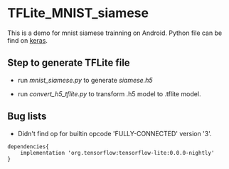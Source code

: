 # TFLite_MNIST_siamese
This is a demo for mnist siamese trainning on Android. Python file can be find on [keras](https://keras.io). 

## Step to generate TFLite file

* run *mnist_siamese.py* to generate *siamese.h5*

* run *convert_h5_tflite.py* to transform .h5 model to .tflite model.

## Bug lists

* Didn't find op for builtin opcode 'FULLY-CONNECTED' version '3'.

```
dependencies{
	implementation 'org.tensorflow:tensorflow-lite:0.0.0-nightly'
}
```
